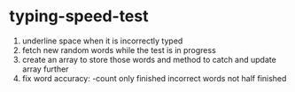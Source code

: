 # typing-speed-test

1. underline space when it is incorrectly typed
2. fetch new random words while the test is in progress 
3. create an array to store those words and method to catch and update array further
4. fix word accuracy:
    -count only finished incorrect words not half finished